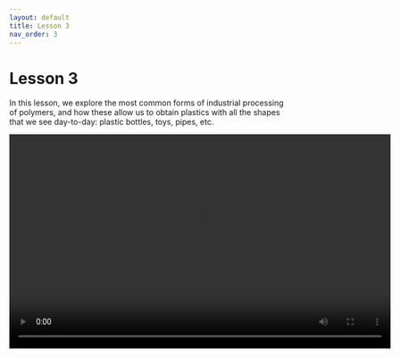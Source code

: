 ```yaml
---
layout: default
title: Lesson 3
nav_order: 3
---
```


# [](#header-1)Lesson 3

In this lesson, we explore the most common forms of industrial processing of
polymers, and how these allow us to obtain plastics with all the shapes that we
see day-to-day: plastic bottles, toys, pipes, etc.

<video width="683" height="384" controls>
  <source src="../assets/images/lesson3.webm" type="video/webm">
</video>
